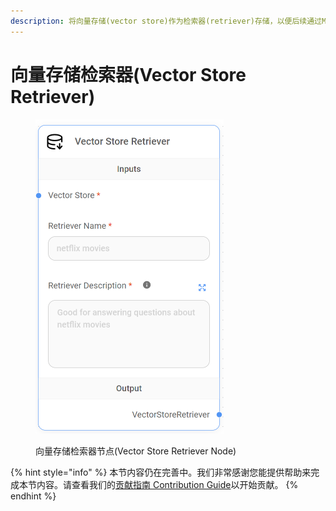 ```yaml
---
description: 将向量存储(vector store)作为检索器(retriever)存储，以便后续通过MultiRetrievalQAChain进行查询。
---
```


# 向量存储检索器(Vector Store Retriever)

<figure><img src="../../../.gitbook/assets/image (148).png" alt="" width="301"><figcaption><p>向量存储检索器节点(Vector Store Retriever Node)</p></figcaption></figure>

{% hint style="info" %}
本节内容仍在完善中。我们非常感谢您能提供帮助来完成本节内容。请查看我们的[贡献指南 Contribution Guide](../../../contributing/)以开始贡献。
{% endhint %}